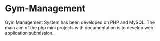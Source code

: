# Gym-Management
Gym Management System has been developed on PHP and MySQL. The main aim of the php mini projects with documentation is to develop web application submission.
